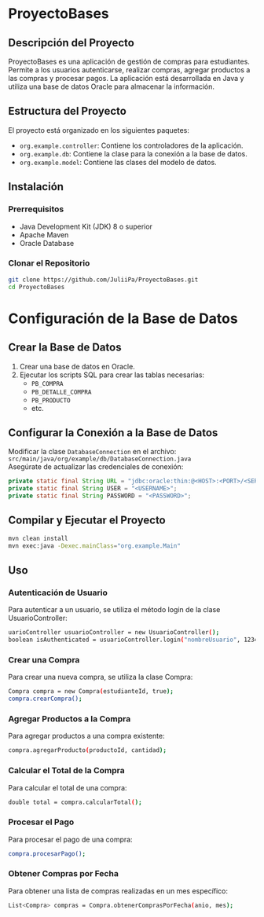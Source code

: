# ProyectoBases

## Descripción del Proyecto

ProyectoBases es una aplicación de gestión de compras para estudiantes. Permite a los usuarios autenticarse, realizar compras, agregar productos a las compras y procesar pagos. La aplicación está desarrollada en Java y utiliza una base de datos Oracle para almacenar la información.

## Estructura del Proyecto

El proyecto está organizado en los siguientes paquetes:

- `org.example.controller`: Contiene los controladores de la aplicación.
- `org.example.db`: Contiene la clase para la conexión a la base de datos.
- `org.example.model`: Contiene las clases del modelo de datos.

## Instalación

### Prerrequisitos

- Java Development Kit (JDK) 8 o superior
- Apache Maven
- Oracle Database

### Clonar el Repositorio

```bash
git clone https://github.com/JuliiPa/ProyectoBases.git
cd ProyectoBases
```

# Configuración de la Base de Datos

## Crear la Base de Datos
1. Crear una base de datos en Oracle.
2. Ejecutar los scripts SQL para crear las tablas necesarias: 
   - `PB_COMPRA`
   - `PB_DETALLE_COMPRA`
   - `PB_PRODUCTO`
   - etc.

## Configurar la Conexión a la Base de Datos
Modificar la clase `DatabaseConnection` en el archivo:  
`src/main/java/org/example/db/DatabaseConnection.java`  
Asegúrate de actualizar las credenciales de conexión:

```java
private static final String URL = "jdbc:oracle:thin:@<HOST>:<PORT>/<SERVICE_NAME>";
private static final String USER = "<USERNAME>";
private static final String PASSWORD = "<PASSWORD>";
```

## Compilar y Ejecutar el Proyecto

```bash
mvn clean install
mvn exec:java -Dexec.mainClass="org.example.Main"
```

## Uso

### Autenticación de Usuario
Para autenticar a un usuario, se utiliza el método login de la clase UsuarioController:
```bash
uarioController usuarioController = new UsuarioController();
boolean isAuthenticated = usuarioController.login("nombreUsuario", 123456);
```

### Crear una Compra
Para crear una nueva compra, se utiliza la clase Compra:
```bash
Compra compra = new Compra(estudianteId, true);
compra.crearCompra();
```

### Agregar Productos a la Compra
Para agregar productos a una compra existente:
```bash
compra.agregarProducto(productoId, cantidad);
```

### Calcular el Total de la Compra
Para calcular el total de una compra:
```bash
double total = compra.calcularTotal();
```

### Procesar el Pago
Para procesar el pago de una compra:
```bash
compra.procesarPago();
```

### Obtener Compras por Fecha
Para obtener una lista de compras realizadas en un mes específico:
```bash
List<Compra> compras = Compra.obtenerComprasPorFecha(anio, mes);
```
